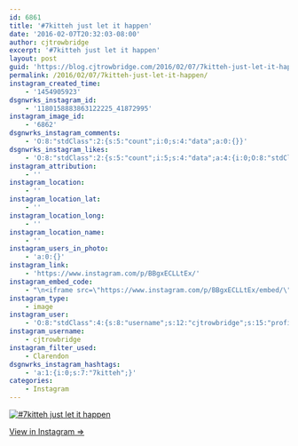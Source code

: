 ```yaml
---
id: 6861
title: '#7kitteh just let it happen'
date: '2016-02-07T20:32:03-08:00'
author: cjtrowbridge
excerpt: '#7kitteh just let it happen'
layout: post
guid: 'https://blog.cjtrowbridge.com/2016/02/07/7kitteh-just-let-it-happen/'
permalink: /2016/02/07/7kitteh-just-let-it-happen/
instagram_created_time:
    - '1454905923'
dsgnwrks_instagram_id:
    - '1180158883863122225_41872995'
instagram_image_id:
    - '6862'
dsgnwrks_instagram_comments:
    - 'O:8:"stdClass":2:{s:5:"count";i:0;s:4:"data";a:0:{}}'
dsgnwrks_instagram_likes:
    - 'O:8:"stdClass":2:{s:5:"count";i:5;s:4:"data";a:4:{i:0;O:8:"stdClass":4:{s:8:"username";s:4:"eg57";s:15:"profile_picture";s:87:"https://scontent.cdninstagram.com/t51.2885-19/10326514_698030843590691_2040824823_a.jpg";s:2:"id";s:8:"47444099";s:9:"full_name";s:4:"ERIK";}i:1;O:8:"stdClass":4:{s:8:"username";s:18:"blossomingdivinity";s:15:"profile_picture";s:95:"https://scontent.cdninstagram.com/t51.2885-19/s150x150/12139789_142324402792174_873686675_a.jpg";s:2:"id";s:9:"207910589";s:9:"full_name";s:14:"Nicole Paradis";}i:2;O:8:"stdClass":4:{s:8:"username";s:20:"tequilamockingbird89";s:15:"profile_picture";s:97:"https://scontent.cdninstagram.com/t51.2885-19/s150x150/12555886_1530016883691167_1595282005_a.jpg";s:2:"id";s:8:"42374686";s:9:"full_name";s:20:"tequilamockingbird89";}i:3;O:8:"stdClass":4:{s:8:"username";s:9:"jaybrown_";s:15:"profile_picture";s:97:"https://scontent.cdninstagram.com/t51.2885-19/s150x150/11334480_1461588140828628_1915128338_a.jpg";s:2:"id";s:9:"193764743";s:9:"full_name";s:10:"Jake Brown";}}}'
instagram_attribution:
    - ''
instagram_location:
    - ''
instagram_location_lat:
    - ''
instagram_location_long:
    - ''
instagram_location_name:
    - ''
instagram_users_in_photo:
    - 'a:0:{}'
instagram_link:
    - 'https://www.instagram.com/p/BBgxECLLtEx/'
instagram_embed_code:
    - "\n<iframe src=\"https://www.instagram.com/p/BBgxECLLtEx/embed/\" width=\"612\" height=\"710\" frameborder=\"0\" scrolling=\"no\" allowtransparency=\"true\" class=\"insta-image-embed\"></iframe>\n"
instagram_type:
    - image
instagram_user:
    - 'O:8:"stdClass":4:{s:8:"username";s:12:"cjtrowbridge";s:15:"profile_picture";s:96:"https://scontent.cdninstagram.com/t51.2885-19/s150x150/12081186_1759494767611229_280555941_a.jpg";s:2:"id";s:8:"41872995";s:9:"full_name";s:13:"CJ Trowbridge";}'
instagram_username:
    - cjtrowbridge
instagram_filter_used:
    - Clarendon
dsgnwrks_instagram_hashtags:
    - 'a:1:{i:0;s:7:"7kitteh";}'
categories:
    - Instagram
---
```


[![#7kitteh just let it happen](https://blog.cjtrowbridge.com/wp-content/uploads/2016/02/1454905923-1-1.jpg)](https://www.instagram.com/p/BBgxECLLtEx/)

[View in Instagram ⇒](https://www.instagram.com/p/BBgxECLLtEx/)
